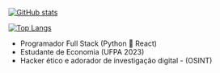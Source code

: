 [![GitHub stats](https://github-readme-stats.vercel.app/api?username=IK-R-S&theme=transparent&hide=contribs&show_icons=true)](https://github.com/anuraghazra/github-readme-stats)

[![Top Langs](https://github-readme-stats.vercel.app/api/top-langs/?username=IK-R-S&theme=transparent)](https://github.com/anuraghazra/github-readme-stats)
- Programador Full Stack (Python :blue_heart: React) 
- Estudante de Economia (UFPA 2023) 
- Hacker ético e adorador de investigação digital - (OSINT)
